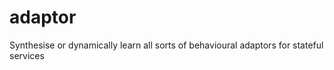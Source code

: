 adaptor
=======

Synthesise or dynamically learn all sorts of behavioural adaptors for stateful services